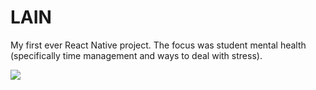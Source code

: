 # LAIN
My first ever React Native project. The focus was student mental health (specifically time management and ways to deal with stress).

<img src="https://cdn.discordapp.com/attachments/708448052301791275/1133553336981921832/FirstOb.png"/> 

